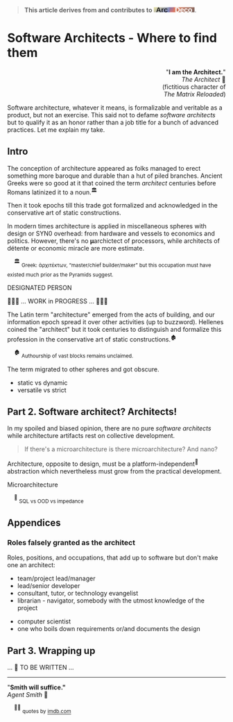 > **This article derives from and contributes to** [![Arc Deco](../../../../_rsc/_img/ArcDeco/ArcDeco-bar-12px.jpg)](../../../../software/ArcDeco/).

# Software Architects - Where to find them

<p dir=rtl>"<b>.I am the Architect</b>"<br />🎦&nbsp;<i>The Architect</i><br/>fictitious character of)<br/>(<i>The Matrix Reloaded</i></p>

Software architecture, whatever it means, is formalizable and veritable as a product, but not an exercise. This said not to defame _software architects_ but to qualify it as an honor rather than a job title for a bunch of advanced practices.
Let me explain my take.

## Intro

The conception of architecture appeared as folks managed to erect something more baroque and durable than a hut of piled branches. Ancient Greeks were so good at it that coined the term _architect_ centuries before Romans latinized it to a noun.<sup>🏛️</sup> 

Then it took epochs till this trade got formalized and acknowledged in the conservative art of static constructions.

In modern times architecture is applied in miscellaneous spheres with design or SYN0 overhead: from hardware and vessels to economics and politics. However, there's no **μ**archictect of processors, while architects of détente or economic miracle are more estimate.

&nbsp;&nbsp;&nbsp;&nbsp;<sup>🏛️</sup> <sub>Greek: ἀρχιτέκτων, “master/chief builder/maker" but this occupation must have existed much prior as the Pyramids suggest.</sub>

DESIGNATED PERSON


🚧🚧🚧 ... WORK in PROGRESS ... 🚧🚧🚧


The Latin term "architecture" emerged from the acts of building, and our information epoch spread it over other activities (up to buzzword). 
Hellenes coined the "architect" but it took centuries to distinguish and formalize this profession in the conservative art of static constructions.<sup>🏚️<sup>

&nbsp;&nbsp;&nbsp;&nbsp;<sup>:derelict_house:</sup> <sub>Authourship of vast blocks remains unclaimed.</sub>

The term migrated to other spheres and got obscure.

* static vs dynamic
* versatile vs strict

## Part 2. Software architect? Architects!

In my spoiled and biased opinion, there are no pure _software architects_ while architecture artifacts rest on collective development.

> If there's a microarchitecture is there microarchitecture? And nano?

Architecture, opposite to design, must be a platform-independent<sup>🎈</sup> abstraction which nevertheless must grow from the practical development.

Microarchitecture

&nbsp;&nbsp;&nbsp;&nbsp;<sup>🎈</sup> <sub>SQL vs OOD vs impedance</sub>

## Appendices 

### Roles falsely granted as the architect

Roles, positions, and occupations, that add up to software but don't make one an architect:

* team/project lead/manager
* lead/senior developer
* consultant,  tutor, or technology evangelist
* librarian - navigator, somebody with the utmost knowledge of the project
+ computer scientist
+ one who boils down requirements or/and documents the design

## Part 3. Wrapping up

... 🚧 TO BE WRITTEN ...

---

"**Smith will suffice."**\
_Agent Smith_ 🔨

&nbsp;&nbsp;&nbsp;&nbsp;<sup>🎦🔨</sup> <sub>quotes by [imdb.com](https://www.imdb.com/title/tt0234215/quotes/?ref_=tt_trv_qu)</sub>

